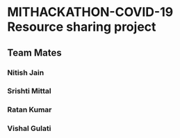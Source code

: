 # MITHACKATHON-COVID-19 Resource sharing project
## Team Mates
### Nitish Jain
### Srishti Mittal
### Ratan Kumar
### Vishal Gulati
